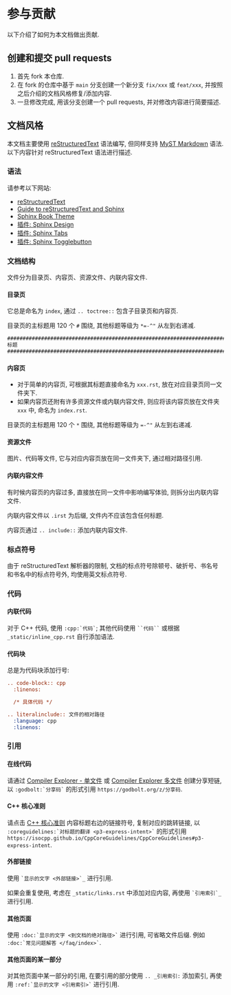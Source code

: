 # 参与贡献

以下介绍了如何为本文档做出贡献.

## 创建和提交 pull requests

1. 首先 fork 本仓库.
2. 在 fork 的仓库中基于 `main` 分支创建一个新分支 `fix/xxx` 或 `feat/xxx`, 并按照之后介绍的文档风格修复/添加内容.
3. 一旦修改完成, 用该分支创建一个 pull requests, 并对修改内容进行简要描述.

## 文档风格

本文档主要使用 [reStructuredText](https://www.sphinx-doc.org/en/master/usage/restructuredtext/index.html) 语法编写, 但同样支持 [MyST Markdown](https://myst-parser.readthedocs.io/en/stable/intro.html) 语法. 以下内容针对 reStructuredText 语法进行描述.

### 语法

请参考以下网站:

- [reStructuredText](https://www.sphinx-doc.org/en/master/usage/restructuredtext/index.html)
- [Guide to reStructuredText and Sphinx](https://documatt.com/restructuredtext-reference/)
- [Sphinx Book Theme](https://sphinx-book-theme.readthedocs.io/en/latest/content/content-blocks.html)
- [插件: Sphinx Design](https://sphinx-design.readthedocs.io/en/latest/index.html)
- [插件: Sphinx Tabs](https://sphinx-tabs.readthedocs.io/en/latest/)
- [插件: Sphinx Togglebutton](https://sphinx-togglebutton.readthedocs.io/en/latest/)

### 文档结构

文件分为目录页、内容页、资源文件、内联内容文件.

#### 目录页

它总是命名为 `index`, 通过 `.. toctree::` 包含子目录页和内容页.

目录页的主标题用 120 个 `#` 围绕, 其他标题等级为 `*=-^"` 从左到右递减.

```rest
########################################################################################################################
标题
########################################################################################################################
```

#### 内容页

- 对于简单的内容页, 可根据其标题直接命名为 `xxx.rst`, 放在对应目录页同一文件夹下.
- 如果内容页还附有许多资源文件或内联内容文件, 则应将该内容页放在文件夹 `xxx` 中, 命名为 `index.rst`.

目录页的主标题用 120 个 `*` 围绕, 其他标题等级为 `=-^"` 从左到右递减.

#### 资源文件

图片、代码等文件, 它与对应内容页放在同一文件夹下, 通过相对路径引用.

#### 内联内容文件

有时候内容页的内容过多, 直接放在同一文件中影响编写体验, 则拆分出内联内容文件.

内联内容文件以 `.irst` 为后缀, 文件内不应该包含任何标题.

内容页通过 `.. include::` 添加内联内容文件.

### 标点符号

由于 reStructuredText 解析器的限制, 文档的标点符号除顿号、破折号、书名号和书名中的标点符号外, 均使用英文标点符号.

### 代码

#### 内联代码

对于 C++ 代码, 使用 `` :cpp:`代码` ``; 其他代码使用 ` ``代码`` ` 或根据 `_static/inline_cpp.rst` 自行添加语法.

#### 代码块

总是为代码块添加行号:

```rest
.. code-block:: cpp
  :linenos:

  /* 具体代码 */
```

```rest
.. literalinclude:: 文件的相对路径
  :language: cpp
  :linenos:
```

### 引用

#### 在线代码

请通过 [Compiler Explorer - 单文件](https://godbolt.org/z/jTY7jbrh4) 或 [Compiler Explorer 多文件](https://godbolt.org/z/38EK7hExj) 创建分享短链, 以 `` :godbolt:`分享码` `` 的形式引用 `https://godbolt.org/z/分享码`.

#### C++ 核心准则

请点击 [C++ 核心准则](https://isocpp.github.io/CppCoreGuidelines/CppCoreGuidelines) 内容标题右边的链接符号, 复制对应的跳转链接, 以 `` :coreguidelines:`对标题的翻译 <p3-express-intent>` `` 的形式引用 `https://isocpp.github.io/CppCoreGuidelines/CppCoreGuidelines#p3-express-intent`.

#### 外部链接

使用 `` `显示的文字 <外部链接>`_ `` 进行引用.

如果会重复使用, 考虑在 `_static/links.rst` 中添加对应内容, 再使用 `` `引用索引`_ `` 进行引用.

#### 其他页面

使用 `` :doc:`显示的文字 <到文档的绝对路径>` `` 进行引用, 可省略文件后缀. 例如 `` :doc:`常见问题解答 </faq/index>` ``.

#### 其他页面的某一部分

对其他页面中某一部分的引用, 在要引用的部分使用 `.. _引用索引:` 添加索引, 再使用 `` :ref:`显示的文字 <引用索引>` `` 进行引用.

